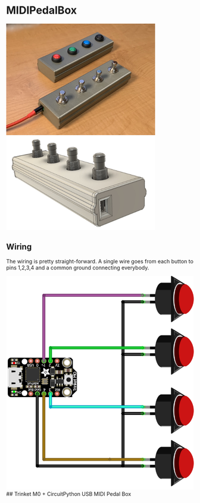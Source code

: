 # MIDIPedalBox

<img src="./docs/pedalbox-pic1.jpg" width="400"><img src="./docs/pedalbox-render.jpg" width="400">

## Wiring  

The wiring is pretty straight-forward. A single wire goes from each button to pins 1,2,3,4 and a common ground connecting everybody.

<img src="./docs/pedalbox_wiring.png">
## Trinket M0 + CircuitPython USB MIDI Pedal Box
